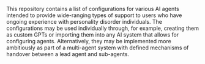 This repository contains a list of configurations for various AI agents intended to provide wide-ranging types of support to users who have ongoing experience with personality disorder individuals. The configurations may be used individually through, for example, creating them as custom GPTs or importing them into any AI system that allows for configuring agents. Alternatively, they may be implemented more ambitiously as part of a multi-agent system with defined mechanisms of handover between a lead agent and sub-agents.